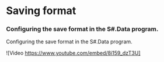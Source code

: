 # Saving format

### Configuring the save format in the S\#.Data program.

Configuring the save format in the S\#.Data program.

![Video https://www.youtube.com/embed/8i159_dzT3U]
